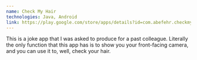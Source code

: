 ```yaml
---
name: Check My Hair
technologies: Java, Android
link: https://play.google.com/store/apps/details?id=com.abefehr.checkmyhair
---
```


This is a joke app that I was asked to produce for a past colleague. Literally the only function that this app has is to show you your front-facing camera, and you can use it to, well, check your hair.
